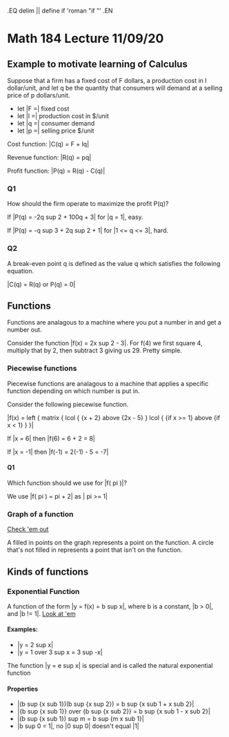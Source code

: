 .EQ
delim ||
define if 'roman "if "'
.EN
# Math 184 Lecture 11/09/20
## Example to motivate learning of Calculus
Suppose that a firm has a fixed cost of F dollars, a production cost in l dollar/unit, and let q be the quantity that consumers will demand at a selling price of p dollars/unit.

+ let |F =| fixed cost
+ let |l =| production cost in $/unit
+ let |q =| consumer demand
+ let |p =| selling price $/unit

Cost function: |C(q) = F + lq|

Revenue function: |R(q) = pq|

Profit function: |P(q) = R(q) - C(q)|

### Q1
How should the firm operate to maximize the profit P(q)?

If |P(q) = -2q sup 2 + 100q + 3| for |q = 1|, easy.

If |P(q) = -q sup 3 + 2q sup 2 + 1| for |1 <= q <= 3|, hard.

### Q2
A break-even point q is defined as the value q which satisfies the following equation.

|C(q) = R(q) or P(q) = 0|

## Functions
Functions are analagous to a machine where you put a number in and get a number out.

Consider the function |f(x) = 2x sup 2 - 3|.
For f(4) we first square 4, multiply that by 2, then subtract 3 giving us 29.
Pretty simple.

### Piecewise functions
Piecewise functions are analagous to a machine that applies a specific function depending on which number is put in.

Consider the following piecewise function.
	
|f(x) =
left {
matrix {
lcol {
{x + 2} above
{2x - 5}
}
lcol {
{if x >= 1} above
{if x < 1}
}
}|
	
If |x = 6| then |f(6) = 6 + 2 = 8|

If |x = -1| then |f(-1) = 2(-1) - 5 = -7|
	
#### Q1
Which function should we use for |f( pi )|?

We use |f( pi ) = pi + 2| as | pi >= 1|

### Graph of a function
[Check 'em out](https://en.wikipedia.org/wiki/Graph_of_a_function)

A filled in points on the graph represents a point on the function.
A circle that's not filled in represents a point that isn't on the function.

## Kinds of functions
### Exponential Function
A function of the form |y = f(x) = b sup x|, where b is a constant, |b > 0|, and |b != 1|.
[Look at 'em](https://en.wikipedia.org/wiki/Exponential_function)

#### Examples:
- |y = 2 sup x|
- |y = 1 over 3 sup x = 3 sup -x|

The function |y = e sup x| is special and is called the natural exponential function

#### Properties
+ |(b sup {x sub 1})(b sup {x sup 2}) = b sup {x sub 1 + x sub 2}|
+ |{b sup {x sub 1}} over {b sup {x sub 2}} = b sup {x sub 1 - x sub 2}|
+ |(b sup {x sub 1}) sup m = b sup {m x sub 1}|
+ |b sup 0 = 1|, no |0 sup 0| doesn't equal |1|

